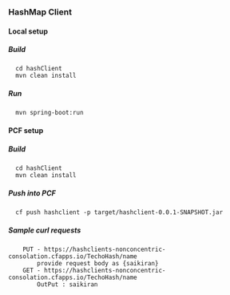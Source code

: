 ### HashMap Client

#### Local setup
##### Build
```
  cd hashClient
  mvn clean install
```
##### Run
```
  mvn spring-boot:run
```

#### PCF setup

##### Build
```
  cd hashClient
  mvn clean install
```
##### Push into PCF
```
  cf push hashclient -p target/hashclient-0.0.1-SNAPSHOT.jar
```

##### Sample curl requests
```
	PUT - https://hashclients-nonconcentric-consolation.cfapps.io/TechoHash/name
		provide request body as {saikiran}
	GET - https://hashclients-nonconcentric-consolation.cfapps.io/TechoHash/name
		OutPut : saikiran
